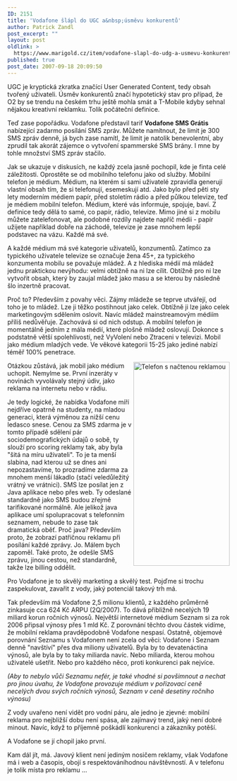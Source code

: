 ```yaml
---
ID: 2151
title: 'Vodafone šlápl do UGC a&nbsp;úsměvu konkurentů'
author: Patrick Zandl
post_excerpt: ""
layout: post
oldlink: >
  https://www.marigold.cz/item/vodafone-slapl-do-udg-a-usmevu-konkurentu
published: true
post_date: 2007-09-18 20:09:50
---
```

UGC je kryptická zkratka značící User Generated Content, tedy obsah tvořený uživateli. Úsměv konkurentů značí hypotetický stav pro případ, že O2 by se trendu na českém trhu ještě mohla smát a T-Mobile kdyby sehnal nějakou kreativní reklamku. Tolik počáteční definice. 

Teď zase popořádku. Vodafone představil tarif <b>Vodafone SMS Grátis</b> nabízející zadarmo posílání SMS zpráv. Můžete namítnout, že limit je 300 SMS zpráv denně, já bych zase namítl, že limit je natolik benevolentní, aby zprudil tak akorát zájemce o vytvoření spammerské SMS brány. I mne by tohle množství SMS zpráv stačilo. 

Jak se ukazuje v diskusích, ne každý zcela jasně pochopil, kde je finta celé záležitosti. Oprostěte se od mobilního telefonu jako od služby. Mobilní telefon je médium. Médium, na kterém si sami uživatelé zpravidla generují vlastní obsah tím, že si telefonují, esemeskují atd. Jako bylo před pěti sty lety moderním médiem papír, před stoletím rádio a před půlkou televize, teď je médiem mobilní telefon. Médium, které vás informuje, spojuje, baví. Z definice tedy dělá to samé, co papír, rádio, televize. Mimo jiné si z mobilu můžete zatelefonovat, ale podobné rozdíly najdete napříč médii - papír užijete například dobře na záchodě, televize je zase mnohem lepší podstavec na vázu. Každé má své. 

<!--more-->

A každé médium má své kategorie uživatelů, konzumentů. Zatímco za typického uživatele televize se označuje žena 45+, za typického konzumenta mobilu se považuje mládež. A z hlediska médií má mládež jednu praktickou nevýhodu: velmi obtížně na ni lze cílit. Obtížně pro ni lze vytvořit obsah, který by zaujal mládež jako masu a se kterou by následně šlo inzertně pracovat. 

Proč to? Především z povahy věci. Zájmy mládeže se teprve utvářejí, od toho je to mládež. Lze ji těžko postihnout jako celek. Obtížně ji lze jako celek marketingovým sdělením oslovit. Navíc mládež mainstreamovým médiím příliš nedůvěřuje. Zachovává si od nich odstup. A mobilní telefon je momentálně jedním z mála médií, které plošně mládež oslovují. Dokonce s podstatně větší spolehlivostí, než VyVolení nebo Ztraceni v televizi. Mobil jako médium mladých vede. Ve věkové kategorii 15-25 jako jediné nabízí téměř 100% penetrace. 

<img src="http://www.marigold.cz/wp-content/VodafoneSMSGratis.png" width="218" align="right" height="461" alt="Telefon s načtenou reklamou" title="Telefon s načtenou reklamou" />Otázkou zůstává, jak mobil jako médium uchopit. Nemylme se. První inzeráty v novinách vyvolávaly stejný údiv, jako reklama na internetu nebo v rádiu. 

Je tedy logické, že nabídka Vodafone míří nejdříve opatrně na studenty, na mladou generaci, která výměnou za nižší cenu ledasco snese. Cenou za SMS zdarma je v tomto případě sdělení pár sociodemografických údajů o sobě, ty slouží pro scoring reklamy tak, aby byla "šitá na míru uživateli". To je ta menší slabina, nad kterou už se dnes ani nepozastavíme, to prozradíme zdarma za mnohem menší lákadlo (stačí veledůležitý vrátný ve vrátnici). SMS lze posílat jen z Java aplikace nebo přes web. Ty odeslané standardně jako SMS budou zřejmě tarifikované normálně. Ale jelikož java aplikace umí spolupracovat s telefonním seznamem, nebude to zase tak dramatická oběť. Proč java? Především proto, že zobrazí patřičnou reklamu při posílání každé zprávy. Jo. Málem bych zapoměl. Také proto, že odešle SMS zprávu, jinou cestou, než standardně, takže lze billing oddělit. 

Pro Vodafone je to skvělý marketing a skvělý test. Pojďme si trochu zaspekulovat, zavařit z vody, jaký potenciál takový trh má. 

Tak především má Vodafone 2,5 milionu klientů, z každého průměrně zinkasuje cca 624 Kč ARPU (2Q/2007). To dává přibližně necelých 19 miliard korun ročních výnosů.   Největší internetové médium Seznam si za rok 2006 připsal výnosy přes 1 mld Kč. Z porovnání těchto dvou částek vidíme, že mobilní reklama pravděpodobně Vodafone nespasí. Ostatně, objemové porovnání Seznamu s Vodafonem není zcela od věci: Vodafone i Seznam denně "navštíví" přes dva miliony uživatelů. Byla by to devatenáctina výnosů, ale byla by to taky miliarda navíc. Nebo miliarda, kterou mohou uživatelé ušetřit. Nebo pro každého něco, proti konkurenci pak nejvíce. 

<i>(Aby to nebylo vůči Seznamu nefér, je také vhodné si povšimnout a nechat pro jinou úvahu, že Vodafone provozuje médium v pořizovací ceně necelých dvou svých ročních výnosů, Seznam v ceně desetiny ročního výnosu)</i>

Z vody uvařeno není vidět pro vodní páru, ale jedno je zjevné: mobilní reklama pro nejbližší dobu není spása, ale zajímavý trend, jaký není dobré minout. Navíc, když to příjemně poškádlí konkurenci a zákazníky potěší. 

A Vodafone se jí chopil jako první. 

Kam dál jít, má. Javový klient není jediným nosičem reklamy, však Vodafone má i web a časopis, obojí s respektováníhodnou návštěvností. A v telefonu je tolik místa pro reklamu ...